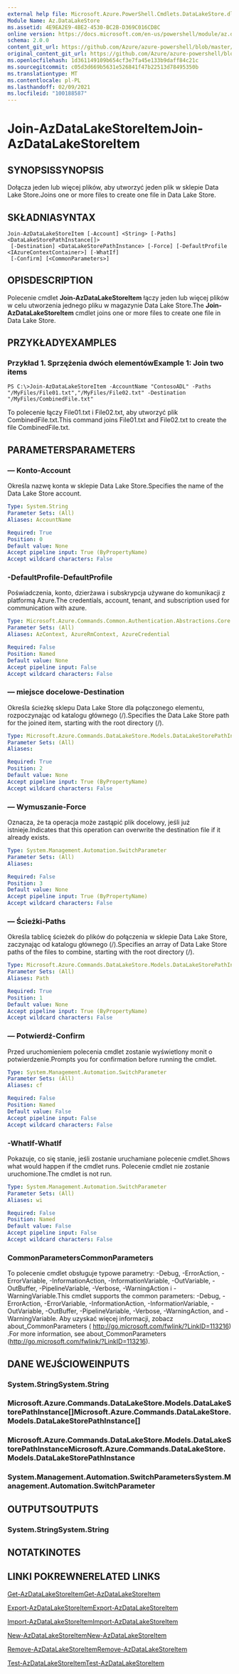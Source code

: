 ```yaml
---
external help file: Microsoft.Azure.PowerShell.Cmdlets.DataLakeStore.dll-Help.xml
Module Name: Az.DataLakeStore
ms.assetid: 4E9EA2E9-4BE2-4530-BC2B-D369C016CD8C
online version: https://docs.microsoft.com/en-us/powershell/module/az.datalakestore/join-azdatalakestoreitem
schema: 2.0.0
content_git_url: https://github.com/Azure/azure-powershell/blob/master/src/DataLakeStore/DataLakeStore/help/Join-AzDataLakeStoreItem.md
original_content_git_url: https://github.com/Azure/azure-powershell/blob/master/src/DataLakeStore/DataLakeStore/help/Join-AzDataLakeStoreItem.md
ms.openlocfilehash: 1d361149109b654cf3e7fa45e133b9daff84c21c
ms.sourcegitcommit: c05d3d669b5631e526841f47b22513d78495350b
ms.translationtype: MT
ms.contentlocale: pl-PL
ms.lasthandoff: 02/09/2021
ms.locfileid: "100188587"
---
```

# <span data-ttu-id="ec88c-101">Join-AzDataLakeStoreItem</span><span class="sxs-lookup"><span data-stu-id="ec88c-101">Join-AzDataLakeStoreItem</span></span>

## <span data-ttu-id="ec88c-102">SYNOPSIS</span><span class="sxs-lookup"><span data-stu-id="ec88c-102">SYNOPSIS</span></span>
<span data-ttu-id="ec88c-103">Dołącza jeden lub więcej plików, aby utworzyć jeden plik w sklepie Data Lake Store.</span><span class="sxs-lookup"><span data-stu-id="ec88c-103">Joins one or more files to create one file in Data Lake Store.</span></span>

## <span data-ttu-id="ec88c-104">SKŁADNIA</span><span class="sxs-lookup"><span data-stu-id="ec88c-104">SYNTAX</span></span>

```
Join-AzDataLakeStoreItem [-Account] <String> [-Paths] <DataLakeStorePathInstance[]>
 [-Destination] <DataLakeStorePathInstance> [-Force] [-DefaultProfile <IAzureContextContainer>] [-WhatIf]
 [-Confirm] [<CommonParameters>]
```

## <span data-ttu-id="ec88c-105">OPIS</span><span class="sxs-lookup"><span data-stu-id="ec88c-105">DESCRIPTION</span></span>
<span data-ttu-id="ec88c-106">Polecenie cmdlet **Join-AzDataLakeStoreItem** łączy jeden lub więcej plików w celu utworzenia jednego pliku w magazynie Data Lake Store.</span><span class="sxs-lookup"><span data-stu-id="ec88c-106">The **Join-AzDataLakeStoreItem** cmdlet joins one or more files to create one file in Data Lake Store.</span></span>

## <span data-ttu-id="ec88c-107">PRZYKŁADY</span><span class="sxs-lookup"><span data-stu-id="ec88c-107">EXAMPLES</span></span>

### <span data-ttu-id="ec88c-108">Przykład 1. Sprzężenia dwóch elementów</span><span class="sxs-lookup"><span data-stu-id="ec88c-108">Example 1: Join two items</span></span>
```
PS C:\>Join-AzDataLakeStoreItem -AccountName "ContosoADL" -Paths "/MyFiles/File01.txt","/MyFiles/File02.txt" -Destination "/MyFiles/CombinedFile.txt"
```

<span data-ttu-id="ec88c-109">To polecenie łączy File01.txt i File02.txt, aby utworzyć plik CombinedFile.txt.</span><span class="sxs-lookup"><span data-stu-id="ec88c-109">This command joins File01.txt and File02.txt to create the file CombinedFile.txt.</span></span>

## <span data-ttu-id="ec88c-110">PARAMETERS</span><span class="sxs-lookup"><span data-stu-id="ec88c-110">PARAMETERS</span></span>

### <span data-ttu-id="ec88c-111">— Konto</span><span class="sxs-lookup"><span data-stu-id="ec88c-111">-Account</span></span>
<span data-ttu-id="ec88c-112">Określa nazwę konta w sklepie Data Lake Store.</span><span class="sxs-lookup"><span data-stu-id="ec88c-112">Specifies the name of the Data Lake Store account.</span></span>

```yaml
Type: System.String
Parameter Sets: (All)
Aliases: AccountName

Required: True
Position: 0
Default value: None
Accept pipeline input: True (ByPropertyName)
Accept wildcard characters: False
```

### <span data-ttu-id="ec88c-113">-DefaultProfile</span><span class="sxs-lookup"><span data-stu-id="ec88c-113">-DefaultProfile</span></span>
<span data-ttu-id="ec88c-114">Poświadczenia, konto, dzierżawa i subskrypcja używane do komunikacji z platformą Azure.</span><span class="sxs-lookup"><span data-stu-id="ec88c-114">The credentials, account, tenant, and subscription used for communication with azure.</span></span>

```yaml
Type: Microsoft.Azure.Commands.Common.Authentication.Abstractions.Core.IAzureContextContainer
Parameter Sets: (All)
Aliases: AzContext, AzureRmContext, AzureCredential

Required: False
Position: Named
Default value: None
Accept pipeline input: False
Accept wildcard characters: False
```

### <span data-ttu-id="ec88c-115">— miejsce docelowe</span><span class="sxs-lookup"><span data-stu-id="ec88c-115">-Destination</span></span>
<span data-ttu-id="ec88c-116">Określa ścieżkę sklepu Data Lake Store dla połączonego elementu, rozpoczynając od katalogu głównego (/).</span><span class="sxs-lookup"><span data-stu-id="ec88c-116">Specifies the Data Lake Store path for the joined item, starting with the root directory (/).</span></span>

```yaml
Type: Microsoft.Azure.Commands.DataLakeStore.Models.DataLakeStorePathInstance
Parameter Sets: (All)
Aliases:

Required: True
Position: 2
Default value: None
Accept pipeline input: True (ByPropertyName)
Accept wildcard characters: False
```

### <span data-ttu-id="ec88c-117">— Wymuszanie</span><span class="sxs-lookup"><span data-stu-id="ec88c-117">-Force</span></span>
<span data-ttu-id="ec88c-118">Oznacza, że ta operacja może zastąpić plik docelowy, jeśli już istnieje.</span><span class="sxs-lookup"><span data-stu-id="ec88c-118">Indicates that this operation can overwrite the destination file if it already exists.</span></span>

```yaml
Type: System.Management.Automation.SwitchParameter
Parameter Sets: (All)
Aliases:

Required: False
Position: 3
Default value: None
Accept pipeline input: True (ByPropertyName)
Accept wildcard characters: False
```

### <span data-ttu-id="ec88c-119">— Ścieżki</span><span class="sxs-lookup"><span data-stu-id="ec88c-119">-Paths</span></span>
<span data-ttu-id="ec88c-120">Określa tablicę ścieżek do plików do połączenia w sklepie Data Lake Store, zaczynając od katalogu głównego (/).</span><span class="sxs-lookup"><span data-stu-id="ec88c-120">Specifies an array of Data Lake Store paths of the files to combine, starting with the root directory (/).</span></span>

```yaml
Type: Microsoft.Azure.Commands.DataLakeStore.Models.DataLakeStorePathInstance[]
Parameter Sets: (All)
Aliases: Path

Required: True
Position: 1
Default value: None
Accept pipeline input: True (ByPropertyName)
Accept wildcard characters: False
```

### <span data-ttu-id="ec88c-121">— Potwierdź</span><span class="sxs-lookup"><span data-stu-id="ec88c-121">-Confirm</span></span>
<span data-ttu-id="ec88c-122">Przed uruchomieniem polecenia cmdlet zostanie wyświetlony monit o potwierdzenie.</span><span class="sxs-lookup"><span data-stu-id="ec88c-122">Prompts you for confirmation before running the cmdlet.</span></span>

```yaml
Type: System.Management.Automation.SwitchParameter
Parameter Sets: (All)
Aliases: cf

Required: False
Position: Named
Default value: False
Accept pipeline input: False
Accept wildcard characters: False
```

### <span data-ttu-id="ec88c-123">-WhatIf</span><span class="sxs-lookup"><span data-stu-id="ec88c-123">-WhatIf</span></span>
<span data-ttu-id="ec88c-124">Pokazuje, co się stanie, jeśli zostanie uruchamiane polecenie cmdlet.</span><span class="sxs-lookup"><span data-stu-id="ec88c-124">Shows what would happen if the cmdlet runs.</span></span>
<span data-ttu-id="ec88c-125">Polecenie cmdlet nie zostanie uruchomione.</span><span class="sxs-lookup"><span data-stu-id="ec88c-125">The cmdlet is not run.</span></span>

```yaml
Type: System.Management.Automation.SwitchParameter
Parameter Sets: (All)
Aliases: wi

Required: False
Position: Named
Default value: False
Accept pipeline input: False
Accept wildcard characters: False
```

### <span data-ttu-id="ec88c-126">CommonParameters</span><span class="sxs-lookup"><span data-stu-id="ec88c-126">CommonParameters</span></span>
<span data-ttu-id="ec88c-127">To polecenie cmdlet obsługuje typowe parametry: -Debug, -ErrorAction, -ErrorVariable, -InformationAction, -InformationVariable, -OutVariable, -OutBuffer, -PipelineVariable, -Verbose, -WarningAction i -WarningVariable.</span><span class="sxs-lookup"><span data-stu-id="ec88c-127">This cmdlet supports the common parameters: -Debug, -ErrorAction, -ErrorVariable, -InformationAction, -InformationVariable, -OutVariable, -OutBuffer, -PipelineVariable, -Verbose, -WarningAction, and -WarningVariable.</span></span> <span data-ttu-id="ec88c-128">Aby uzyskać więcej informacji, zobacz about_CommonParameters ( http://go.microsoft.com/fwlink/?LinkID=113216) .</span><span class="sxs-lookup"><span data-stu-id="ec88c-128">For more information, see about_CommonParameters (http://go.microsoft.com/fwlink/?LinkID=113216).</span></span>

## <span data-ttu-id="ec88c-129">DANE WEJŚCIOWE</span><span class="sxs-lookup"><span data-stu-id="ec88c-129">INPUTS</span></span>

### <span data-ttu-id="ec88c-130">System.String</span><span class="sxs-lookup"><span data-stu-id="ec88c-130">System.String</span></span>

### <span data-ttu-id="ec88c-131">Microsoft.Azure.Commands.DataLakeStore.Models.DataLakeStorePathInstance[]</span><span class="sxs-lookup"><span data-stu-id="ec88c-131">Microsoft.Azure.Commands.DataLakeStore.Models.DataLakeStorePathInstance[]</span></span>

### <span data-ttu-id="ec88c-132">Microsoft.Azure.Commands.DataLakeStore.Models.DataLakeStorePathInstance</span><span class="sxs-lookup"><span data-stu-id="ec88c-132">Microsoft.Azure.Commands.DataLakeStore.Models.DataLakeStorePathInstance</span></span>

### <span data-ttu-id="ec88c-133">System.Management.Automation.SwitchParameters</span><span class="sxs-lookup"><span data-stu-id="ec88c-133">System.Management.Automation.SwitchParameter</span></span>

## <span data-ttu-id="ec88c-134">OUTPUTS</span><span class="sxs-lookup"><span data-stu-id="ec88c-134">OUTPUTS</span></span>

### <span data-ttu-id="ec88c-135">System.String</span><span class="sxs-lookup"><span data-stu-id="ec88c-135">System.String</span></span>

## <span data-ttu-id="ec88c-136">NOTATKI</span><span class="sxs-lookup"><span data-stu-id="ec88c-136">NOTES</span></span>

## <span data-ttu-id="ec88c-137">LINKI POKREWNE</span><span class="sxs-lookup"><span data-stu-id="ec88c-137">RELATED LINKS</span></span>

[<span data-ttu-id="ec88c-138">Get-AzDataLakeStoreItem</span><span class="sxs-lookup"><span data-stu-id="ec88c-138">Get-AzDataLakeStoreItem</span></span>](./Get-AzDataLakeStoreItem.md)

[<span data-ttu-id="ec88c-139">Export-AzDataLakeStoreItem</span><span class="sxs-lookup"><span data-stu-id="ec88c-139">Export-AzDataLakeStoreItem</span></span>](./Export-AzDataLakeStoreItem.md)

[<span data-ttu-id="ec88c-140">Import-AzDataLakeStoreItem</span><span class="sxs-lookup"><span data-stu-id="ec88c-140">Import-AzDataLakeStoreItem</span></span>](./Import-AzDataLakeStoreItem.md)

[<span data-ttu-id="ec88c-141">New-AzDataLakeStoreItem</span><span class="sxs-lookup"><span data-stu-id="ec88c-141">New-AzDataLakeStoreItem</span></span>](./New-AzDataLakeStoreItem.md)

[<span data-ttu-id="ec88c-142">Remove-AzDataLakeStoreItem</span><span class="sxs-lookup"><span data-stu-id="ec88c-142">Remove-AzDataLakeStoreItem</span></span>](./Remove-AzDataLakeStoreItem.md)

[<span data-ttu-id="ec88c-143">Test-AzDataLakeStoreItem</span><span class="sxs-lookup"><span data-stu-id="ec88c-143">Test-AzDataLakeStoreItem</span></span>](./Test-AzDataLakeStoreItem.md)


